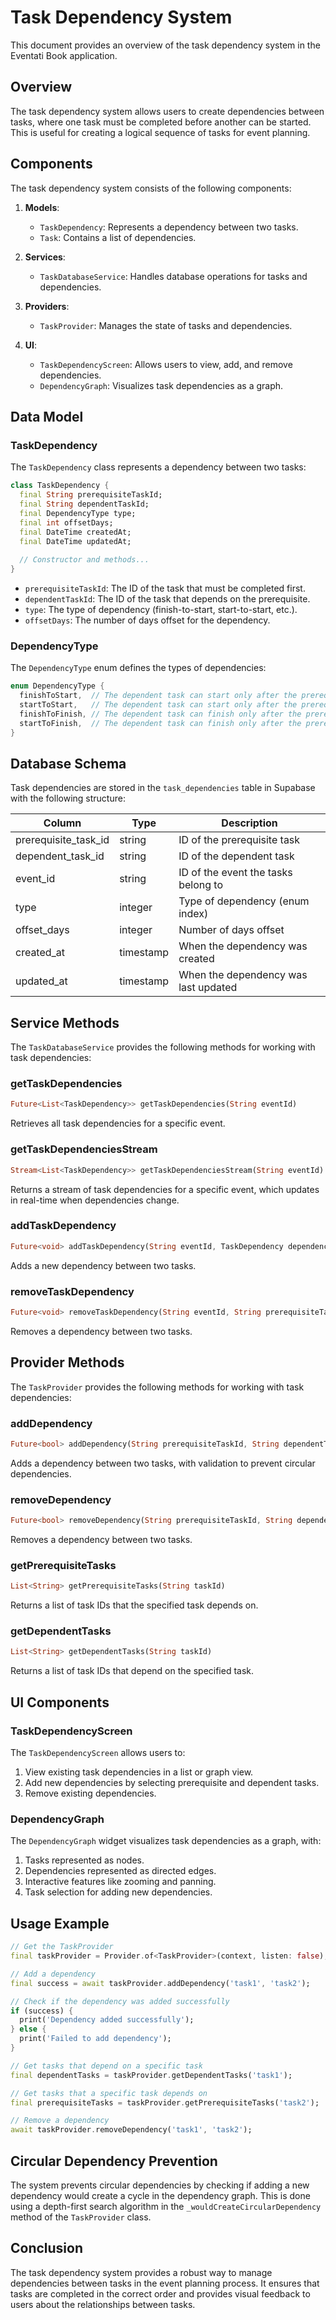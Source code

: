 # Task Dependency System

This document provides an overview of the task dependency system in the Eventati Book application.

## Overview

The task dependency system allows users to create dependencies between tasks, where one task must be completed before another can be started. This is useful for creating a logical sequence of tasks for event planning.

## Components

The task dependency system consists of the following components:

1. **Models**:
   - `TaskDependency`: Represents a dependency between two tasks.
   - `Task`: Contains a list of dependencies.

2. **Services**:
   - `TaskDatabaseService`: Handles database operations for tasks and dependencies.

3. **Providers**:
   - `TaskProvider`: Manages the state of tasks and dependencies.

4. **UI**:
   - `TaskDependencyScreen`: Allows users to view, add, and remove dependencies.
   - `DependencyGraph`: Visualizes task dependencies as a graph.

## Data Model

### TaskDependency

The `TaskDependency` class represents a dependency between two tasks:

```dart
class TaskDependency {
  final String prerequisiteTaskId;
  final String dependentTaskId;
  final DependencyType type;
  final int offsetDays;
  final DateTime createdAt;
  final DateTime updatedAt;
  
  // Constructor and methods...
}
```

- `prerequisiteTaskId`: The ID of the task that must be completed first.
- `dependentTaskId`: The ID of the task that depends on the prerequisite.
- `type`: The type of dependency (finish-to-start, start-to-start, etc.).
- `offsetDays`: The number of days offset for the dependency.

### DependencyType

The `DependencyType` enum defines the types of dependencies:

```dart
enum DependencyType {
  finishToStart,  // The dependent task can start only after the prerequisite task finishes
  startToStart,   // The dependent task can start only after the prerequisite task starts
  finishToFinish, // The dependent task can finish only after the prerequisite task finishes
  startToFinish,  // The dependent task can finish only after the prerequisite task starts
}
```

## Database Schema

Task dependencies are stored in the `task_dependencies` table in Supabase with the following structure:

| Column                | Type      | Description                               |
|-----------------------|-----------|-------------------------------------------|
| prerequisite_task_id  | string    | ID of the prerequisite task               |
| dependent_task_id     | string    | ID of the dependent task                  |
| event_id              | string    | ID of the event the tasks belong to       |
| type                  | integer   | Type of dependency (enum index)           |
| offset_days           | integer   | Number of days offset                     |
| created_at            | timestamp | When the dependency was created           |
| updated_at            | timestamp | When the dependency was last updated      |

## Service Methods

The `TaskDatabaseService` provides the following methods for working with task dependencies:

### getTaskDependencies

```dart
Future<List<TaskDependency>> getTaskDependencies(String eventId)
```

Retrieves all task dependencies for a specific event.

### getTaskDependenciesStream

```dart
Stream<List<TaskDependency>> getTaskDependenciesStream(String eventId)
```

Returns a stream of task dependencies for a specific event, which updates in real-time when dependencies change.

### addTaskDependency

```dart
Future<void> addTaskDependency(String eventId, TaskDependency dependency)
```

Adds a new dependency between two tasks.

### removeTaskDependency

```dart
Future<void> removeTaskDependency(String eventId, String prerequisiteTaskId, String dependentTaskId)
```

Removes a dependency between two tasks.

## Provider Methods

The `TaskProvider` provides the following methods for working with task dependencies:

### addDependency

```dart
Future<bool> addDependency(String prerequisiteTaskId, String dependentTaskId)
```

Adds a dependency between two tasks, with validation to prevent circular dependencies.

### removeDependency

```dart
Future<bool> removeDependency(String prerequisiteTaskId, String dependentTaskId)
```

Removes a dependency between two tasks.

### getPrerequisiteTasks

```dart
List<String> getPrerequisiteTasks(String taskId)
```

Returns a list of task IDs that the specified task depends on.

### getDependentTasks

```dart
List<String> getDependentTasks(String taskId)
```

Returns a list of task IDs that depend on the specified task.

## UI Components

### TaskDependencyScreen

The `TaskDependencyScreen` allows users to:

1. View existing task dependencies in a list or graph view.
2. Add new dependencies by selecting prerequisite and dependent tasks.
3. Remove existing dependencies.

### DependencyGraph

The `DependencyGraph` widget visualizes task dependencies as a graph, with:

1. Tasks represented as nodes.
2. Dependencies represented as directed edges.
3. Interactive features like zooming and panning.
4. Task selection for adding new dependencies.

## Usage Example

```dart
// Get the TaskProvider
final taskProvider = Provider.of<TaskProvider>(context, listen: false);

// Add a dependency
final success = await taskProvider.addDependency('task1', 'task2');

// Check if the dependency was added successfully
if (success) {
  print('Dependency added successfully');
} else {
  print('Failed to add dependency');
}

// Get tasks that depend on a specific task
final dependentTasks = taskProvider.getDependentTasks('task1');

// Get tasks that a specific task depends on
final prerequisiteTasks = taskProvider.getPrerequisiteTasks('task2');

// Remove a dependency
await taskProvider.removeDependency('task1', 'task2');
```

## Circular Dependency Prevention

The system prevents circular dependencies by checking if adding a new dependency would create a cycle in the dependency graph. This is done using a depth-first search algorithm in the `_wouldCreateCircularDependency` method of the `TaskProvider` class.

## Conclusion

The task dependency system provides a robust way to manage dependencies between tasks in the event planning process. It ensures that tasks are completed in the correct order and provides visual feedback to users about the relationships between tasks.
